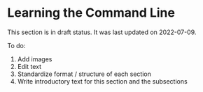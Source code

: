 # Learning the Command Line

This section is in draft status.
It was last updated on 2022-07-09.

To do:

1. Add images
1. Edit text
1. Standardize format / structure of each section
1. Write introductory text for this section and the subsections

